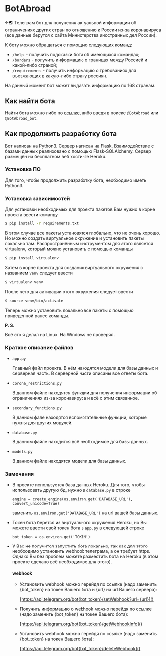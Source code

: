 # BotAbroad

✈🌏 Телеграм бот для получения актуальной информации об ограничениях других стран по отношению к России из-за коронавируса (все данные берутся с сайта Министерства иностранных дел России).

К боту можно обращаться с помощью следующих команд:
- `/help `- получить подсказки бота об имеющихся командах;
- `/borders` - получить информацию о границах между Россией и какой-либо страной;
- `/requirements` - получить информацию о требованиях для въезжающих в какую-либо страну россиян.

На данный момент бот может выдавать информацию по 168 странам.

## Как найти бота
Найти бота можно либо по [ссылке](https://t.me/BotAbroad_bot), либо введя в поиске `@BotAbroad` или `@BotAbroad_bot`.

## Как продолжить разработку бота
Бот написан на Python3. Сервер написан на Flask. Взаимодействие с базами данных реализовано с помощью Flask-SQLAlchemy. Сервер размещён на бесплатном веб хостинге Heroku.
### Установка ПО
Для того, чтобы продолжить разработку бота, необходимо иметь Python3.
### Установка зависимостей
Для установки необходимых для проекта пакетов Вам нужно в корне проекта ввести команду
```bash
$ pip install -r requirements.txt
```
В этом случае все пакеты установятся глобально, что не очень хорошо. Но можно создать виртуальное окружение и установить пакеты локально там.
Распространённым инструментом для этого является virtualenv, который можно установить с помощью команды
```bash
$ pip install virtualenv
```
Затем в корне проекта для создания виртуального окружения с названием `venv` следует ввести
```bash
$ virtualenv venv
```
После чего для активации этого окружения следует ввести
```bash
$ source venv/bin/activate
```
Теперь можно установить локально все пакеты с помощью приведенной ранее команды.

**P. S.**

Всё это я делал на Linux. На Windows не проверял.

### Краткое описание файлов
- `app.py`
    
    Главный файл проекта. В нём находятся модели для базы данных и серверная часть. В серверной части описаны все ответы бота.
- `corona_restrictions.py`
    
    В данном файле находятся функции для получения информации об ограничениях из-за коронавируса и всё с этим связанное.
- `secondary_functions.py`
    
    В данном фале находятся вспомогательные функции, которые нужны для других модулей.
- `database.py`

    В данном файле находится всё необходимое для базы данных.

- `models.py`
  
    В данном файле находятся модели для базы данных.

### Замечания
- В проекте используется база данных Heroku. Для того, чтобы использовать другую бд, нужно в `database.py` в строке
    ```
    engine = create_engine(os.environ.get('DATABASE_URL'), convert_unicode=True)
    ```
    заменить `os.environ.get('DATABASE_URL')` на url вашей базы данных.


- Токен бота берется из виртуального окружения Heroku, но Вы можете ввести свой токен бота в `app.py` в следующей строке
    ```
    bot_token = os.environ.get('TOKEN')
    ```

- У Вас не получится запустить бота локально, так как для этого необходимо установить webhook телеграма, а он требует https. Однако Вы без проблем можете разместить бота на Heroku (в этом проекте сделано всё необходимое для этого).
    #### webhook
    - Установить webhook можно перейдя по ссылке (надо заменить {bot_token} на токен Вашего бота и {url} на url Вашего сервера):
    
        [https://api.telegram.org/bot{bot_token}/setWebhook?url={url}]()
    - Получить информацию о webhook можно перейдя по ссылке (надо заменить {bot_token} на токен Вашего бота):
    
        [https://api.telegram.org/bot{bot_token}/getWebhookInfo]()
    - Установить webhook можно перейдя по ссылке (надо заменить {bot_token} на токен Вашего бота):
    
        [https://api.telegram.org/bot{bot_token}/deleteWebhook]()